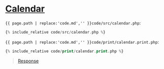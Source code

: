 # [Calendar](code.zip)

`{{ page.path | replace:'code.md','' }}code/src/calendar.php`:

```php
{% include_relative code/src/calendar.php %}
```

`{{ page.path | replace:'code.md','' }}code/print/calendar.print.php`:

```php
{% include_relative code/print/calendar.print.php %}
```

> [Response](response/src/calendar.php)
